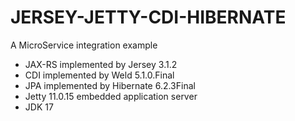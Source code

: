 # JERSEY-JETTY-CDI-HIBERNATE
A MicroService integration example
- JAX-RS implemented by Jersey 3.1.2
- CDI implemented by Weld 5.1.0.Final
- JPA implemented by Hibernate 6.2.3Final
- Jetty 11.0.15 embedded application server
- JDK 17
